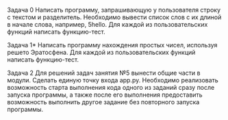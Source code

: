 Задача 0
    Написать программу, запрашивающую у пользователя строку с текстом и разделитель. Необходимо вывести список слов с их длиной в начале слова, например, 5hello. Для каждой из пользовательских функций написать функцию-тест.

Задача 1*
    Написать программу нахождения простых чисел, используя решето Эратосфена. Для каждой из пользовательских функций написать функцию-тест.

Задача 2
    Для решений задач занятия №5 вынести общие части в модули. Сделать единую точку входа app.py. Необходимо реализовать возможность старта выполнения кода одного из заданий сразу после запуска программы, а также после его выполнения предоставить возможность выполнить другое задание без повторного запуска программы.

